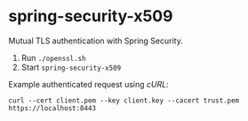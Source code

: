 # spring-security-x509

Mutual TLS authentication with Spring Security.

1. Run `./openssl.sh`
1. Start `spring-security-x509`

Example authenticated request using _cURL_:

    curl --cert client.pem --key client.key --cacert trust.pem https://localhost:8443
